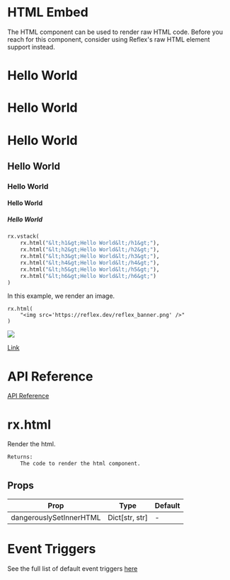 # HTML Embed
The HTML component can be used to render raw HTML code.
Before you reach for this component, consider using Reflex's raw HTML element support instead.

<div class="rt-Box flex flex-col p-6 rounded-xl overflow-x-auto border border-slate-4 bg-slate-2 items-center justify-center w-full">
<div class="rt-Flex rt-r-fd-column rt-r-ai-start rt-r-gap-3 rx-Stack css-zcxndt">
<div class="rx-Html">

# Hello World

# Hello World

# Hello World

## Hello World

### Hello World

#### Hello World

##### Hello World

```python
rx.vstack(
    rx.html("&lt;h1&gt;Hello World&lt;/h1&gt;"),
    rx.html("&lt;h2&gt;Hello World&lt;/h2&gt;"),
    rx.html("&lt;h3&gt;Hello World&lt;/h3&gt;"),
    rx.html("&lt;h4&gt;Hello World&lt;/h4&gt;"),
    rx.html("&lt;h5&gt;Hello World&lt;/h5&gt;"),
    rx.html("&lt;h6&gt;Hello World&lt;/h6&gt;")
)
```

In this example, we render an image.

```
rx.html(
    "<img src='https://reflex.dev/reflex_banner.png' />"
)
```

[![](https://reflex.dev/reflex_banner.png)](https://reflex.dev/reflex_banner.png)

<a class="rt-Text rt-reset rt-Link rt-underline-none flex flex-row items-center gap-6 hover:!text-violet-11 text-slate-12 cursor-pointer mb-2 transition-colors group css-1macts" data-accent-color="" href="https://reflex.dev/docs/library/other/html-embed/#api-reference">Link</a>

# API Reference

[API Reference](https://reflex.dev/docs/library/other/html-embed/#rx.html)

# rx.html

Render the html.

```python
Returns:
    The code to render the html component.
```

## Props

| Prop                  | Type | Default |
|-----------------------|------|---------|
| dangerouslySetInnerHTML | Dict[str, str] | - |

# Event Triggers

See the full list of default event triggers [here](https://reflex.dev/docs/api-reference/event-triggers/)